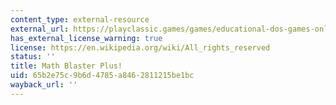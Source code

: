 ```yaml
---
content_type: external-resource
external_url: https://playclassic.games/games/educational-dos-games-online/play-math-blaster-plus-online/play/
has_external_license_warning: true
license: https://en.wikipedia.org/wiki/All_rights_reserved
status: ''
title: Math Blaster Plus!
uid: 65b2e75c-9b6d-4785-a846-2811215be1bc
wayback_url: ''
---
```

